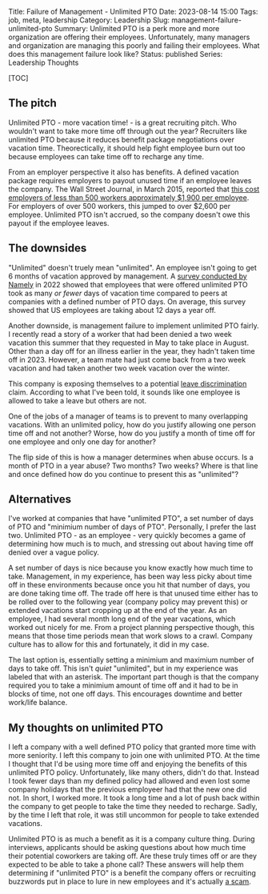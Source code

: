 Title: Failure of Management - Unlimited PTO
Date: 2023-08-14 15:00
Tags: job, meta, leadership
Category: Leadership
Slug: management-failure-unlimited-pto
Summary: Unlimited PTO is a perk more and more organization are offering their employees. Unfortunately, many managers and organization are managing this poorly and failing their employees. What does this management failure look like?
Status: published
Series: Leadership Thoughts

[TOC]

## The pitch

Unlimited PTO - more vacation time! - is a great recruiting pitch. Who wouldn't want to take more time off through out the year? Recruiters like
unlimited PTO because it reduces benefit package negotiations over vacation time. Theorectically, it should help fight employee burn out too because 
employees can take time off to recharge any time. 

From an employer perspective it also has benefits. A defined vacation package requires employers to payout unused time if an employee leaves the 
company. The Wall Street Journal, in March 2015, reported that [this cost employers of less than 500 workers approximately $1,900 per employee][1]. 
For employers of over 500 workers, this jumped to over $2,600 per employee. Unlimited PTO isn't accrued, so the company doesn't owe this payout if 
the employee leaves.

## The downsides 

"Unlimited" doesn't truely mean "unlimited". An employee isn't going to get 6 months of vacation approved by management. A 
[survey conducted by Namely][2] in 2022 showed that employees that were offered unlimited PTO took as many _or fewer_ days of vacation time
compared to peers at companies with a defined number of PTO days. On average, this survey showed that US employees are taking about 12 days a year off. 

Another downside, is management failure to implement unlimited PTO fairly. I recently read a story of a worker that had been denied a two week vacation 
this summer that they requested in May to take place in August. Other than a day off for an illness earlier in the year, they hadn't taken time off in 2023. However, a team mate had just come back from a two week vacation and had taken another two week vacation over the winter.

This company is exposing themselves to a potential [leave discrimination][3] claim. According to what I've been told, it sounds like one employee 
is allowed to take a leave but others are not. 

One of the jobs of a manager of teams is to prevent to many overlapping vacations. With an unlimited policy, how do you justify allowing one person
time off and not another? Worse, how do you justify a month of time off for one employee and only one day for another?

The flip side of this is how a manager determines when abuse occurs. Is a month of PTO in a year abuse? Two months? Two weeks? Where is that line and
once defined how do you continue to present this as "unlimited"?

## Alternatives

I've worked at companies that have "unlimited PTO", a set number of days of PTO and "minimium number of days of PTO". Personally, I prefer the last two.
Unlimited PTO - as an employee - very quickly becomes a game of determining how much is to much, and stressing out about having time off denied over a 
vague policy. 

A set number of days is nice because you know exactly how much time to take. Management, in my experience, has been way less picky about time off in 
these environments because once you hit that number of days, you are done taking time off. The trade off here is that unused time either has to be 
rolled over to the following year (company policy may prevent this) or extended vacations start cropping up at the end of the year. As an employee, I had
several month long end of the year vacations, which worked out nicely for me. From a project planning perspective though, this means that those time 
periods mean that work slows to a crawl. Company culture has to allow for this and fortunately, it did in my case.

The last option is, essentially setting a minimium and maximium number of days to take off. This isn't _quiet_ "unlimited", but in my experience was 
labeled that with an asterisk. The important part though is that the company required you to take a minimium amount of time off and it had to be in
blocks of time, not one off days. This encourages downtime and better work/life balance.

## My thoughts on unlimited PTO

I left a company with a well defined PTO policy that granted more time with more seniority. I left this company to join one with unlimited PTO. At the
time I thought that I'd be using more time off and enjoying the benefits of this unlimited PTO policy. Unfortunately, like many others, didn't do that.
Instead I took fewer days than my defined policy had allowed and even lost some company holidays that the previous employeer had that the new one did 
not. In short, I worked more. It took a long time and a lot of push back within the company to get people to take the time they needed to recharge. 
Sadly, by the time I left that role, it was still uncommon for people to take extended vacations. 

Unlimited PTO is as much a benefit as it is a company culture thing. During interviews, applicants should be asking questions about how much time their
potential coworkers are taking off. Are these truly times off or are they expected to be able to take a phone call? These answers will help them 
determining if "unlimited PTO" is a benefit the company offers or recruiting buzzwords put in place to lure in new employees and it's 
actually [a scam][4].


 [1]: https://www.wsj.com/articles/BL-ATWORKB-2313
 [2]: https://blog.namely.com/does-your-pto-plan-type-even-really-matter/
 [3]: https://www.schaeferhalleen.com/leave-discrimination-workplace/
 [4]: https://www.facet.net/posts/why-we-ditched-our-unlimited-vacation-plan